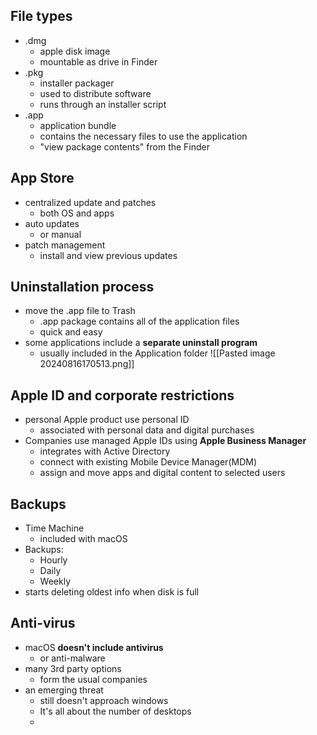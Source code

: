 ## File types
- .dmg 
	- apple disk image
	- mountable as drive in Finder
- .pkg
	- installer packager
	- used to distribute software
	- runs through an installer script
- .app
	- application bundle
	- contains the necessary files to use the application 
	- "view package contents" from the Finder

## App Store
- centralized update and patches
	- both OS and apps
- auto updates
	- or manual
- patch management
	- install and view previous updates

## Uninstallation process
- move the .app file to Trash
	- .app package contains all of the application files
	- quick and easy
- some applications include a **separate uninstall program**
	- usually included in the Application folder
![[Pasted image 20240816170513.png]]


## Apple ID and corporate restrictions
- personal Apple product use personal ID
	- associated with personal data and digital purchases
- Companies use managed Apple IDs using **Apple Business Manager**
	- integrates with Active Directory
	- connect with existing Mobile Device Manager(MDM)
	- assign and move apps and digital content to selected users

## Backups
- Time Machine
	- included with macOS
- Backups:
	- Hourly
	- Daily
	- Weekly
- starts deleting oldest info when disk is full

## Anti-virus
- macOS **doesn't include antivirus**
	- or anti-malware
- many 3rd party options
	- form the usual companies
- an emerging threat
	- still doesn't approach windows
	- It's all about the number of desktops
	- 